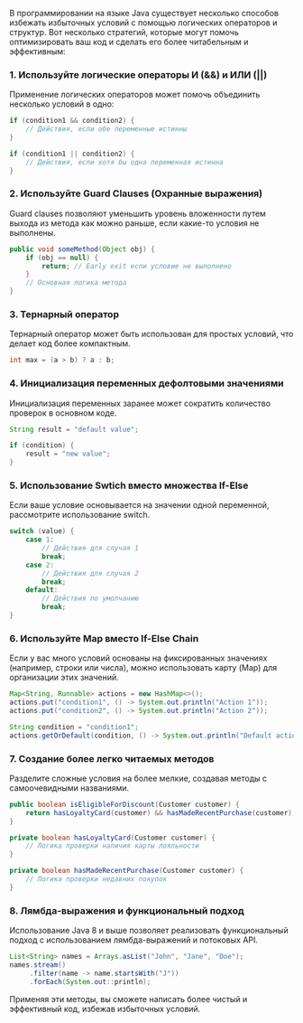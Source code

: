 В программировании на языке Java существует несколько способов избежать избыточных условий с помощью логических операторов и структур. Вот несколько стратегий, которые могут помочь оптимизировать ваш код и сделать его более читабельным и эффективным:

### 1. Используйте логические операторы И (&&) и ИЛИ (||)
Применение логических операторов может помочь объединить несколько условий в одно:

```java
if (condition1 && condition2) {
    // Действия, если обе переменные истинны
}

if (condition1 || condition2) {
    // Действия, если хотя бы одна переменная истинна
}
```

### 2. Используйте Guard Clauses (Охранные выражения)
Guard clauses позволяют уменьшить уровень вложенности путем выхода из метода как можно раньше, если какие-то условия не выполнены.

```java
public void someMethod(Object obj) {
    if (obj == null) {
        return; // Early exit если условие не выполнено
    }
    // Основная логика метода
}
```

### 3. Тернарный оператор
Тернарный оператор может быть использован для простых условий, что делает код более компактным.

```java
int max = (a > b) ? a : b;
```

### 4. Инициализация переменных дефолтовыми значениями
Инициализация переменных заранее может сократить количество проверок в основном коде.

```java
String result = "default value";

if (condition) {
    result = "new value";
}
```

### 5. Использование Swtich вместо множества If-Else
Если ваше условие основывается на значении одной переменной, рассмотрите использование switch.

```java
switch (value) {
    case 1:
        // Действия для случая 1
        break;
    case 2:
        // Действия для случая 2
        break;
    default:
        // Действия по умолчанию
        break;
}
```

### 6. Используйте Map вместо If-Else Chain
Если у вас много условий основаны на фиксированных значениях (например, строки или числа), можно использовать карту (Map) для организации этих значений.

```java
Map<String, Runnable> actions = new HashMap<>();
actions.put("condition1", () -> System.out.println("Action 1"));
actions.put("condition2", () -> System.out.println("Action 2"));

String condition = "condition1";
actions.getOrDefault(condition, () -> System.out.println("Default action")).run();
```

### 7. Создание более легко читаемых методов
Разделите сложные условия на более мелкие, создавая методы с самоочевидными названиями.

```java
public boolean isEligibleForDiscount(Customer customer) {
    return hasLoyaltyCard(customer) && hasMadeRecentPurchase(customer);
}

private boolean hasLoyaltyCard(Customer customer) {
    // Логика проверки наличия карты лояльности
}

private boolean hasMadeRecentPurchase(Customer customer) {
    // Логика проверки недавних покупок
}
```

### 8. Лямбда-выражения и функциональный подход
Использование Java 8 и выше позволяет реализовать функциональный подход с использованием лямбда-выражений и потоковых API.

```java
List<String> names = Arrays.asList("John", "Jane", "Doe");
names.stream()
     .filter(name -> name.startsWith("J"))
     .forEach(System.out::println);
```

Применяя эти методы, вы сможете написать более чистый и эффективный код, избежав избыточных условий.